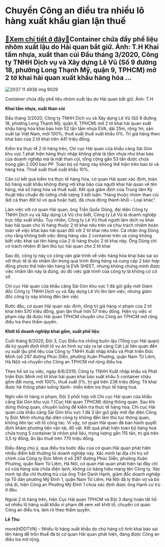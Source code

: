 Chuyển Công an điều tra nhiều lô hàng xuất khẩu gian lận thuế
=============================================================

[:gift:Xem chi tiết ở đây:gift:](https://hddtvn.com/chuyen-cong-an-dieu-tra-nhieu-lo-hang-xuat-khau-gian-lan-thue/)Container chứa đầy phế liệu nhôm xuất lậu do Hải quan bắt giữ. Ảnh: T.H Khai tấm nhựa, xuất than củi Đầu tháng 3/2020, Công ty TNHH Dịch vụ và Xây dựng Lê Vũ (Số 9 đường 18, phường Long Thạnh Mỹ, quận 9, TPHCM) mở 2 tờ khai hải quan xuất khẩu hàng hóa …
-------------------------------------------------------------------------------------------------------------------------------------------------------------------------------------------------------------------------------------------------------------





![2037 11 4938 img 9029](https://hddtvn.com/wp-content/uploads/2021/01/2037_11-4938_IMG-9029.jpg "Container chứa đầy phế liệu nhôm xuất lậu do Hải quan bắt giữ. 	Ảnh: T.H")


Container chứa đầy phế liệu nhôm xuất lậu do Hải quan bắt giữ. Ảnh: T.H



**Khai tấm nhựa, xuất than củi**


Đầu tháng 3/2020, Công ty TNHH Dịch vụ và Xây dựng Lê Vũ (Số 9 đường 18, phường Long Thạnh Mỹ, quận 9, TPHCM) mở 2 tờ khai hải quan xuất khẩu hàng hóa khai báo hơn 52 tấn tấm nhựa EVA, dài 25m, rộng 1m, sản xuất tại Việt Nam, mới 100%, thuế suất thuế xuất khẩu 0%. Trị giá hàng theo khai báo của 2 tờ khai trên 441 triệu đồng.


Kiểm tra thực tế 2 lô hàng trên, Chi cục Hải quan cửa khẩu cảng Sài Gòn khu vực 1 phát hiện hàng thực nhập không phải là tấm nhựa như khai báo của doanh nghiệp mà là mặt than củi, tổng cộng gần 53 tấn được chứa trong gần 2.000 bao PP. Toàn bộ số hàng này không thể hiện trên bao bì và hàng hóa. Thuế suất thuế xuất khẩu 10%.


Căn cứ kết quả kiểm tra thực tế hàng hóa, cơ quan Hải quan xác định, toàn bộ hàng xuất khẩu không đúng với khai báo của người khai hải quan về tên hàng, mã số hàng hóa và thuế suất. Kết quả giám định của Trung tâm Kỹ thuật tiêu chuẩn đo lường chất lượng 3 kết luận: “Hàng thuộc nhóm than củi (kể cả than đốt từ vỏ quả hoặc hạt), đã chưa đóng thành khối – Loại khác”.


Làm việc với cơ quan Hải quan, ông Trần Quốc Dũng, đại diện Công ty TNHH Dịch vụ và Xây dựng Lê Vũ cho biết, Công ty Lê Vũ là doanh nghiệp trực tiếp xuất khẩu. Tuy nhiên, Công ty Lê Vũ thuê người làm dịch vụ khai báo hải quan cho lô hàng thuộc 2 tờ khai nêu trên và chịu trách nhiệm hoàn toàn về việc khai báo hải quan đối với 2 tờ khai nêu trên. Cá nhân ông Dũng cho rằng không biết việc đóng hàng vào 2 container trên và cũng không biết việc khai sai tên hàng của 2 lô hàng thuộc 2 tờ khai này. Ông Dũng chỉ có trách nhiệm đi làm thủ tục hải quan cho 2 tờ khai


Sau đó, công ty này có công văn giải trình về việc hàng hóa khai báo sai so với thực tế là do nhầm lẫn trong quá trình đóng hàng và cung cấp 2 bản hợp đồng photo thể hiện tên hàng là EVA SHEET, nhưng không chứng minh được việc nhầm lẩn này là đúng, do đó việc giải trình của công ty là không có cơ sở.


Chi cục Hải quan cửa khẩu cảng Sài Gòn khu vực 1 đã gửi giấy mời Giám đốc Công ty TNHH Dịch vụ và Xây dựng Lê Vũ lên làm việc, nhưng giám đốc công ty này không đến làm việc


Bước đầu, cơ quan Hải quan xác định, tổng trị giá hàng vi phạm của 2 tờ khai trên 570 triệu đồng, gian lận thuế hơn 57 triệu đồng. Hiện vụ việc vi phạm này đã được Hải quan TPHCM chuyển cho Công an TPHCM mở rộng điều tra theo thẩm quyền.


**Khởi tố doanh nghiệp khai gốm, xuất phế liệu**


Cuối tháng 8/2020, Đội 3, Cục Điều tra chống buôn lậu (Tổng cục Hải quan) đã ký quyết định khởi tố vụ án hình sự xảy ra tại cảng Cát Lái liên quan đến vụ xuất lậu phế liệu của Công ty TNHH Xuất nhập khẩu và Phát triển Đức Minh (số 297 đường Phúc Diễn, phường Xuân Phương, quận Nam Từ Liêm, Hà Nội) và chuyển cho Công an TPHCM mở rộng điều tra.


Theo hồ sơ vụ việc, ngày 6/6/2019, Công ty TNHH Xuất nhập khẩu và Phát triển Đức Minh mở tờ khai hải quan khai báo xuất khẩu 5 container chậu gốm đất nung, mới 100%, thuế suất 0%, trị giá trên 238 triệu đồng. Tờ khai được hệ thống phân luồng Xanh- miễn kiểm tra thực tế hàng hoá.


Nghi vấn lô hàng vi phạm, Đội 3 phối hợp với Chi cục Hải quan cửa khẩu cảng Sài Gòn khu vực 1 (Cục Hải quan TPHCM) dừng thông quan. Sau khi dừng thông quan, chuyển luồng để kiểm tra thực tế hàng hóa, Chi cục Hải quan cửa khẩu cảng Sài Gòn khu vực 1 đã 3 lần gửi giấy mời đại diện Công ty Đức Minh nhưng đại diện công ty không đến làm thủ tục thông quan, không liên lạc với tổ công tác. Vì vậy, cơ quan Hải quan đã ban hành quyết định khám phương tiện vận tải, đồ vật. Kết quả phát hiện toàn bộ hàng hoá chứa trong 5 container là nhôm phế liệu, trọng lượng gần 115 tấn, trị giá trên 3,5 tỷ đồng, ẩn lậu thuế trên 770 triệu đồng.


Điều đáng chú ý, qua điều tra bước đầu của cơ quan Hải quan phát hiện nhiều điểm bất thường từ doanh nghiệp này. Xác minh tại địa chỉ trụ sở chính của Công ty Đức Minh ở số 297 đường Phúc Diễn, phường Xuân Phương, quận Nam Từ Liêm, Hà Nội, cơ quan Hải quan phát hiện tại đây chỉ có cửa hàng sửa chữa điện lạnh, không có bảng hiệu mang tên Công ty. Xác minh tại địa chỉ thường trú của ông Trần Danh Hạnh, giám đốc doanh nghiệp tại Tổ dân phường Mỹ Đình 1, quận Nam Từ Liêm, Hà Nội đã ly thân vợ và bỏ nhà đi, hiện Công an Phường Mỹ Đình 1 chưa xác định được ông Hạnh cư trú ở đâu.


Ngoài 2 lô hàng trên, hiện Cục Hải quan TPHCM và Đội 3 đang hoàn tất hồ sơ nhiều lô hàng xuất khẩu vi phạm để xem xét khởi tố, chuyển cơ quan Công an điều tra, làm rõ theo thẩm quyền.




**Lê Thu**



more(HDDTVN) – Nhiều lô hàng xuất khẩu do chủ hàng cố tình khai báo sai tên hàng để trốn thuế đã bị cơ quan Hải quan phát hiện, đang được Công an điều tra mở rộng.

